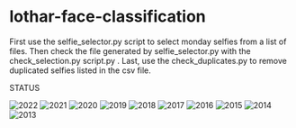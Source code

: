 # lothar-face-classification

First use the selfie_selector.py script to select monday selfies from
a list of files. Then check the file generated by selfie_selector.py
with the check_selection.py script.py . Last, use the
check_duplicates.py to remove duplicated selfies listed in the csv
file.

STATUS

![2022](figures_covered/covered2022.png)
![2021](figures_covered/covered2021.png)
![2020](figures_covered/covered2020.png)
![2019](figures_covered/covered2019.png)
![2018](figures_covered/covered2018.png)
![2017](figures_covered/covered2017.png)
![2016](figures_covered/covered2016.png)
![2015](figures_covered/covered2015.png)
![2014](figures_covered/covered2014.png)
![2013](figures_covered/covered2013.png)